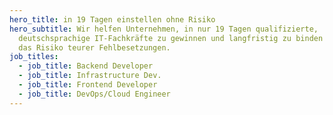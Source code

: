 ```yaml
---
hero_title: in 19 Tagen einstellen ohne Risiko
hero_subtitle: Wir helfen Unternehmen, in nur 19 Tagen qualifizierte,
  deutschsprachige IT-Fachkräfte zu gewinnen und langfristig zu binden – ohne
  das Risiko teurer Fehlbesetzungen.
job_titles:
  - job_title: Backend Developer
  - job_title: Infrastructure Dev.
  - job_title: Frontend Developer
  - job_title: DevOps/Cloud Engineer
---
```

